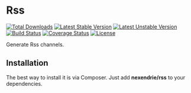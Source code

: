 Rss
===

[![Total Downloads](https://poser.pugx.org/nexendrie/rss/downloads)](https://packagist.org/packages/nexendrie/rss) [![Latest Stable Version](https://poser.pugx.org/nexendrie/rss/v/stable)](https://packagist.org/packages/nexendrie/rss) [![Latest Unstable Version](https://poser.pugx.org/nexendrie/rss/v/unstable)](https://packagist.org/packages/nexendrie/rss) [![Build Status](https://travis-ci.org/nexendrie/rss.svg?branch=master)](https://travis-ci.org/nexendrie/rss) [![Coverage Status](https://coveralls.io/repos/github/nexendrie/rss/badge.svg?branch=master)](https://coveralls.io/github/nexendrie/rss?branch=master) [![License](https://poser.pugx.org/nexendrie/rss/license)](https://gitlab.com/nexendrie/rss/blob/master/LICENSE)

Generate Rss channels.

Installation
------------
The best way to install it is via Composer. Just add **nexendrie/rss** to your dependencies.
